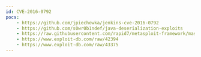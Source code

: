 ```yaml
---
id: CVE-2016-0792
pocs:
    - https://github.com/jpiechowka/jenkins-cve-2016-0792
    - https://github.com/s0wr0b1ndef/java-deserialization-exploits
    - https://raw.githubusercontent.com/rapid7/metasploit-framework/master/modules/exploits/multi/http/jenkins_xstream_deserialize.rb
    - https://www.exploit-db.com/raw/42394
    - https://www.exploit-db.com/raw/43375
---
```

